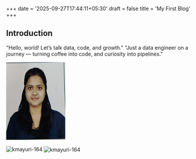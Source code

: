 +++
date = '2025-09-27T17:44:11+05:30'
draft = false
title = 'My First Blog'
+++

## Introduction
"Hello, world! Let’s talk data, code, and growth."
"Just a data engineer on a journey — turning coffee into code, and curiosity into pipelines."





![Mayuri.jpg](images%2FMayuri.jpg)
<p><img align="left" src="https://github-readme-stats.vercel.app/api/top-langs/?username=kmayuri-164&size_weight=0&count_weight=1&show_icons=true&locale=en&layout=compact&theme=dracula" alt="kmayuri-164" /></p>
<p>&nbsp;<img align="center" src="https://github-readme-stats.vercel.app/api?username=kmayuri-164&show_icons=true&locale=en&theme=dracula" alt="kmayuri-164" /></p>